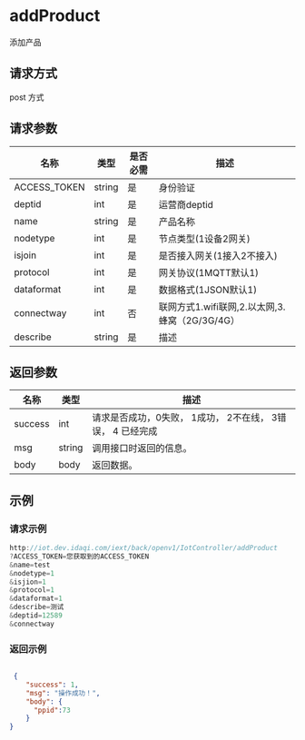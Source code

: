 # addProduct

添加产品

## 请求方式

post 方式

## 请求参数

| 名称         | 类型   | 是否必需 | 描述                                           |
| ------------ | ------ | -------- | ---------------------------------------------- |
| ACCESS_TOKEN | string | 是       | 身份验证                                       |
| deptid       | int    | 是       | 运营商deptid                                   |
| name         | string | 是       | 产品名称                                       |
| nodetype     | int    | 是       | 节点类型(1设备2网关)                           |
| isjoin       | int    | 是       | 是否接入网关(1接入2不接入)                     |
| protocol     | int    | 是       | 网关协议(1MQTT默认1)                           |
| dataformat   | int    | 是       | 数据格式(1JSON默认1)                           |
| connectway   | int    | 否       | 联网方式1.wifi联网,2.以太网,3.蜂窝（2G/3G/4G） |
| describe     | string | 是       | 描述                                           |

## 返回参数

| 名称    | 类型   | 描述                                                       |
| ------- | ------ | ---------------------------------------------------------- |
| success | int    | 请求是否成功，0失败， 1成功， 2不在线， 3错误， 4 已经完成 |
| msg     | string | 调用接口时返回的信息。                                     |
| body    | body   | 返回数据。                                                 |



## 示例

### 请求示例

```java
http://iot.dev.idaqi.com/iext/back/openv1/IotController/addProduct
?ACCESS_TOKEN=您获取到的ACCESS_TOKEN
&name=test
&nodetype=1
&isjion=1
&protocol=1
&dataformat=1
&describe=测试
&deptid=12589
&connectway
```

### 返回示例

```json

 {
    "success": 1,
    "msg": "操作成功！",
    "body": {
      "ppid":73
    }
}
```

